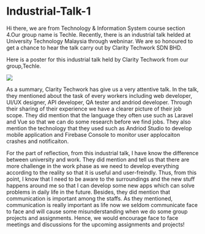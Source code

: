 # Industrial-Talk-1
<p>Hi there, we are from Technology & Information System course section 4.Our group name is Techle. Recently, there is an industrial talk helded at University Technology Malaysia through webninar. We are so honoured to get a chance to hear the talk carry out by Clarity Techwork SDN BHD. <p/>
<p>Here is a poster for this industrial talk held by Clarity Techwork from our group,Techle.</p/>
<img src = https://github.com/simyeeteng/Industrial-Talk-1/assets/148403179/eb3effa3-8406-47b7-8696-911697d7a5fe >
<p>As a summary, Clarity Techwork has give us a very attentive talk. In the talk, they mentioned about the task of every workers including web developer, UI/UX designer, API developer, QA tester and andriod developer. Through their sharing of their experience we have a clearer picture of their job scope. They did mention that the language they often use such as Laravel and Vue so that we can do some research before we find jobs. They also mention the technology that they used such as Andriod Studio to develop mobile application and Firebase Console to monitor user applocaiton crashes and notificaiton.</p>
<p>For the part of reflection, from this industrial talk, I have know the difference between university and work. They did mention and tell us that there are more challenge in the work phase as we need to develop everything according to the reality so that it is useful and user-freindly. Thus, from this point, I know that I need to be aware to the surroundings and the new stuff happens around me so that I can develop some new apps which can solve problems in daily life in the future. Besides, they did mention that communication is important among the staffs. As they mentioned, communication is really important as life now we seldom communicate face to face and will cause some misunderstanding when we do some group projects and assignments. Hence, we would encourage face to face meetings and discussions for the upcoming assignments and projects! </p>
